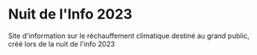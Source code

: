 # Nuit de l'Info 2023
Site d'information sur le réchauffement climatique destiné au grand public, créé lors de la nuit de l'info 2023
